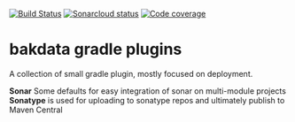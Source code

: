 [![Build Status](https://dev.azure.com/bakdata/public/_apis/build/status/bakdata.gradle-plugins?branchName=master)](https://dev.azure.com/bakdata/public/_build/latest?definitionId=3&branchName=master)
[![Sonarcloud status](https://sonarcloud.io/api/project_badges/measure?project=com.bakdata.gradle%3Agradle-plugins&metric=alert_status)](https://sonarcloud.io/dashboard?id=bakdata-com.bakdata.gradle%3Agradle-plugins)
[![Code coverage](https://sonarcloud.io/api/project_badges/measure?project=com.bakdata.gradle%3Agradle-plugins&metric=coverage)](https://sonarcloud.io/dashboard?id=bakdata-com.bakdata.gradle%3Agradle-plugins)

bakdata gradle plugins
======================

A collection of small gradle plugin, mostly focused on deployment.

**Sonar** Some defaults for easy integration of sonar on multi-module projects
**Sonatype** is used for uploading to sonatype repos and ultimately publish to Maven Central 


